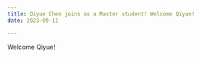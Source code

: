 ```yaml
---
title: Qiyue Chen joins as a Master student! Welcome Qiyue!
date: 2023-09-11

---
```

Welcome Qiyue!
<!--more-->